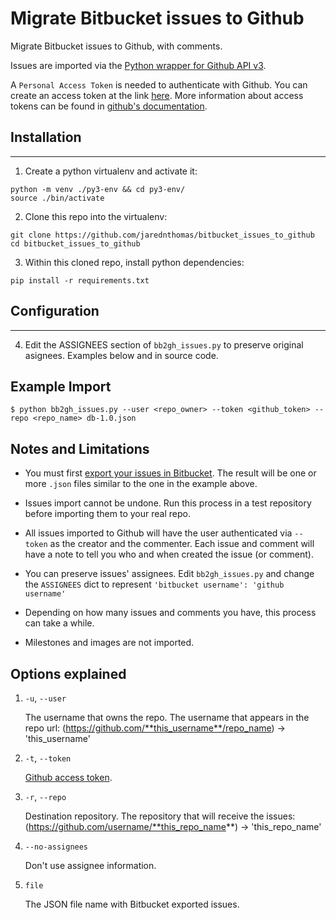 
# Migrate Bitbucket issues to Github

Migrate Bitbucket issues to Github, with comments.

Issues are imported via the [Python wrapper for Github API v3](https://github.com/copitux/python-github3).

A `Personal Access Token` is needed to authenticate with Github. You can create an access token at the link [here](https://github.com/settings/tokens). 
More information about access tokens can be found in [github's documentation](https://docs.github.com/en/authentication/keeping-your-account-and-data-secure/creating-a-personal-access-token). 


## Installation
------------

1. Create a python virtualenv and activate it:

```
python -m venv ./py3-env && cd py3-env/
source ./bin/activate
```

2. Clone this repo into the virtualenv:

```
git clone https://github.com/jarednthomas/bitbucket_issues_to_github
cd bitbucket_issues_to_github
```

3. Within this cloned repo, install python dependencies: 

```
pip install -r requirements.txt
```

## Configuration
------------

4. Edit the ASSIGNEES section of `bb2gh_issues.py` to preserve original asignees. Examples below and in source code.

Example Import
-------

```
$ python bb2gh_issues.py --user <repo_owner> --token <github_token> --repo <repo_name> db-1.0.json
```


Notes and Limitations
---------------------------

- You must first [export your issues in Bitbucket](https://confluence.atlassian.com/display/BITBUCKET/Export+or+Import+Issue+Data). The result will be one or more `.json` files similar to the one in the example above.

- Issues import cannot be undone. Run this process in a test repository before importing them to your real repo.

- All issues imported to Github will have the user authenticated via `--token` as the creator and the commenter. Each issue and comment will have a note to tell you who and when created the issue (or comment).

- You can preserve issues' assignees. Edit `bb2gh_issues.py` and change the `ASSIGNEES` dict to represent `'bitbucket username': 'github username'`

- Depending on how many issues and comments you have, this process can take a while.

- Milestones and images are not imported.


Options explained
-----------------

1. `-u`, `--user`

    The username that owns the repo. The username that appears
    in the repo url: (https://github.com/**this_username**/repo_name) -> 'this_username'

1. `-t`, `--token`

    [Github access token](https://docs.github.com/en/authentication/keeping-your-account-and-data-secure/creating-a-personal-access-token).

1. `-r`, `--repo`

    Destination repository. The repository that will receive the issues: (https://github.com/username/**this_repo_name**) -> 'this_repo_name'

1. `--no-assignees`

    Don't use assignee information.

1. `file`

    The JSON file name with Bitbucket exported issues.
